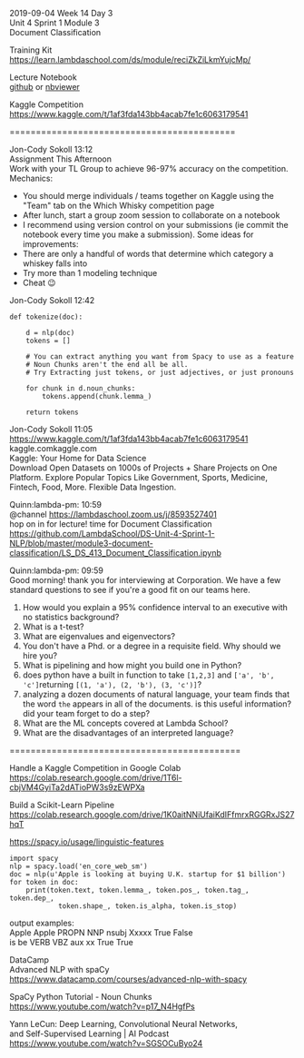 2019-09-04 Week 14 Day 3   
Unit 4 Sprint 1 Module 3  
Document Classification   

Training Kit  
https://learn.lambdaschool.com/ds/module/reciZkZiLkmYujcMp/  

Lecture Notebook   
[github](https://github.com/Nov05/DS-Unit-4-Sprint-1-NLP/blob/master/module3-document-classification/LS_DS_413_Document_Classification.ipynb) or [nbviewer](https://nbviewer.jupyter.org/github/Nov05/DS-Unit-4-Sprint-1-NLP/blob/master/module3-document-classification/LS_DS_413_Document_Classification.ipynb) 

Kaggle Competition  
https://www.kaggle.com/t/1af3fda143bb4acab7fe1c6063179541   

===========================================

Jon-Cody Sokoll 13:12  
Assignment This Afternoon  
Work with your  TL Group to achieve 96-97% accuracy on the competition.  
Mechanics:  
- You should merge individuals / teams together on Kaggle using the "Team" tab on the Which Whisky competition page
- After lunch, start a group zoom session to collaborate on a notebook
- I recommend using version control on your submissions (ie commit the notebook every time you make a submission).
Some ideas for improvements:
- There are only a handful of words that determine which category a whiskey falls into
- Try more than 1 modeling technique
- Cheat :wink:

Jon-Cody Sokoll 12:42
```
def tokenize(doc):
    
    d = nlp(doc)
    tokens = []
    
    # You can extract anything you want from Spacy to use as a feature
    # Noun Chunks aren't the end all be all. 
    # Try Extracting just tokens, or just adjectives, or just pronouns
    
    for chunk in d.noun_chunks:
        tokens.append(chunk.lemma_)
        
    return tokens
```

Jon-Cody Sokoll 11:05  
https://www.kaggle.com/t/1af3fda143bb4acab7fe1c6063179541  
kaggle.comkaggle.com  
Kaggle: Your Home for Data Science   
Download Open Datasets on 1000s of Projects + Share Projects on One Platform. Explore Popular Topics Like Government, Sports, Medicine, Fintech, Food, More. Flexible Data Ingestion.  

Quinn:lambda-pm: 10:59   
@channel https://lambdaschool.zoom.us/j/8593527401     
hop on in for lecture! time for Document Classification      
https://github.com/LambdaSchool/DS-Unit-4-Sprint-1-NLP/blob/master/module3-document-classification/LS_DS_413_Document_Classification.ipynb

Quinn:lambda-pm: 09:59   
Good morning! thank you for interviewing at Corporation. We have a few standard questions to see if you're a good fit on our teams here.  
1. How would you explain a 95% confidence interval to an executive with no statistics background?   
2. What is a t-test?   
3. What are eigenvalues and eigenvectors?   
4. You don't have a Phd. or a degree in a requisite field. Why should we hire you?  
5. What is pipelining and how might you build one in Python?  
6. does python have a built in function to take `[1,2,3]` and `['a', 'b', 'c']`returning `[(1, 'a'), (2, 'b'), (3, 'c')]`?   
7. analyzing a dozen documents of natural language, your team finds that the word `the` appears in all of the documents. is this useful information? did your team forget to do a step?  
8. What are the ML concepts covered at Lambda School?  
9. What are the disadvantages of an interpreted language? 

============================================

Handle a Kaggle Competition in Google Colab   
https://colab.research.google.com/drive/1T6l-cbjVM4GyiTa2dATioPW3s9zEWPXa

Build a Scikit-Learn Pipeline    
https://colab.research.google.com/drive/1K0aitNNiUfaiKdIFfmrxRGGRxJS27hqT

https://spacy.io/usage/linguistic-features
```
import spacy
nlp = spacy.load('en_core_web_sm')
doc = nlp(u'Apple is looking at buying U.K. startup for $1 billion')
for token in doc:
    print(token.text, token.lemma_, token.pos_, token.tag_, token.dep_,
            token.shape_, token.is_alpha, token.is_stop)
```
output examples:   
Apple Apple PROPN NNP nsubj Xxxxx True False   
is be VERB VBZ aux xx True True   
 
DataCamp   
Advanced NLP with spaCy  
https://www.datacamp.com/courses/advanced-nlp-with-spacy   

SpaCy Python Tutorial - Noun Chunks   
https://www.youtube.com/watch?v=p17_N4HgfPs   
   
Yann LeCun: Deep Learning, Convolutional Neural Networks,    
and Self-Supervised Learning | AI Podcast   
https://www.youtube.com/watch?v=SGSOCuByo24 
